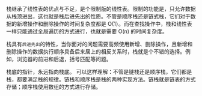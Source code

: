 栈继承了线性表的优点与不足，是个限制版的线性表。限制的功能是，只允许数据从栈顶进出，这也就是栈后进先出的性质。不管是顺序栈还是链式栈，它们对于数据的新增操作和删除操作的时间复杂度都是 O(1）。而在查找操作中，栈和线性表一样只能通过全局遍历的方式进行，也就是需要 O(n) 的时间复杂度。

栈具有`后进先出`的特性，当你面对的问题需要高频使用新增、删除操作，且新增和删除操作的数据执行顺序具备后来居上的相反关系时，栈就是个不错的选择。例如，浏览器的前进和后退，括号匹配等问题。

栈底的指针，永远指向栈底。 可以这样理解：不管是链栈还是顺序栈，它们都是栈，都要满足栈的规律。链栈和顺序栈是栈的两种实现方法。链栈就是链表的方式存储；顺序栈使用数组的方式进行存储。